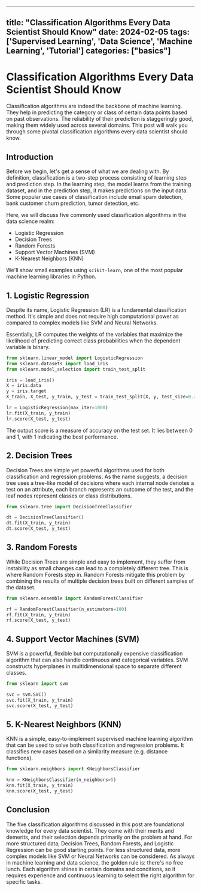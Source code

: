 
---
title: "Classification Algorithms Every Data Scientist Should Know"
date: 2024-02-05
tags: ['Supervised Learning', 'Data Science', 'Machine Learning', 'Tutorial']
categories: ["basics"]
---


# Classification Algorithms Every Data Scientist Should Know

Classification algorithms are indeed the backbone of machine learning. They help in predicting the category or class of certain data points based on past observations. The reliability of their prediction is staggeringly good, making them widely used across several domains. This post will walk you through some pivotal classification algorithms every data scientist should know.

## Introduction

Before we begin, let's get a sense of what we are dealing with. By definition, classification is a two-step process consisting of learning step and prediction step. In the learning step, the model learns from the training dataset, and in the prediction step, it makes predictions on the input data. Some popular use cases of classification include email spam detection, bank customer churn prediction, tumor detection, etc.

Here, we will discuss five commonly used classification algorithms in the data science realm:

- Logistic Regression
- Decision Trees
- Random Forests
- Support Vector Machines (SVM)
- K-Nearest Neighbors (KNN)

We'll show small examples using `scikit-learn`, one of the most popular machine learning libraries in Python.

## 1. Logistic Regression

Despite its name, Logistic Regression (LR) is a fundamental classification method. It's simple and does not require high computational power as compared to complex models like SVM and Neural Networks.

Essentially, LR computes the weights of the variables that maximize the likelihood of predicting correct class probabilities when the dependent variable is binary.

```python
from sklearn.linear_model import LogisticRegression
from sklearn.datasets import load_iris
from sklearn.model_selection import train_test_split

iris = load_iris()
X = iris.data
y = iris.target
X_train, X_test, y_train, y_test = train_test_split(X, y, test_size=0.2, random_state=1)

lr = LogisticRegression(max_iter=1000)
lr.fit(X_train, y_train)
lr.score(X_test, y_test)
```
The output score is a measure of accuracy on the test set. It lies between 0 and 1, with 1 indicating the best performance.

## 2. Decision Trees

Decision Trees are simple yet powerful algorithms used for both classification and regression problems. As the name suggests, a decision tree uses a tree-like model of decisions where each internal node denotes a test on an attribute, each branch represents an outcome of the test, and the leaf nodes represent classes or class distributions.

```python
from sklearn.tree import DecisionTreeClassifier

dt = DecisionTreeClassifier()
dt.fit(X_train, y_train)
dt.score(X_test, y_test)
```

## 3. Random Forests

While Decision Trees are simple and easy to implement, they suffer from instability as small changes can lead to a completely different tree. This is where Random Forests step in. Random Forests mitigate this problem by combining the results of multiple decision trees built on different samples of the dataset.

```python
from sklearn.ensemble import RandomForestClassifier

rf = RandomForestClassifier(n_estimators=100)
rf.fit(X_train, y_train)
rf.score(X_test, y_test)
```

## 4. Support Vector Machines (SVM)

SVM is a powerful, flexible but computationally expensive classification algorithm that can also handle continuous and categorical variables. SVM constructs hyperplanes in multidimensional space to separate different classes.

```python
from sklearn import svm

svc = svm.SVC()
svc.fit(X_train, y_train)
svc.score(X_test, y_test)
```

## 5. K-Nearest Neighbors (KNN)

KNN is a simple, easy-to-implement supervised machine learning algorithm that can be used to solve both classification and regression problems. It classifies new cases based on a similarity measure (e.g. distance functions).

```python
from sklearn.neighbors import KNeighborsClassifier

knn = KNeighborsClassifier(n_neighbors=5)
knn.fit(X_train, y_train)
knn.score(X_test, y_test)
```

## Conclusion

The five classification algorithms discussed in this post are foundational knowledge for every data scientist. They come with their merits and demerits, and their selection depends primarily on the problem at hand. For more structured data, Decision Trees, Random Forests, and Logistic Regression can be good starting points. For less structured data, more complex models like SVM or Neural Networks can be considered. As always in machine learning and data science, the golden rule is: there's no free lunch. Each algorithm shines in certain domains and conditions, so it requires experience and continuous learning to select the right algorithm for specific tasks.